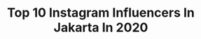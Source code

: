 ---
title: Top 10 Instagram Influencers In Jakarta In 2020
description: >-
  Find top Instagram influencers in Jakarta in 2020. Most popular hashtags: #dirumahaja #deletesoon #throwback #tiktok.
platform: Instagram
profiles:
  - username: "explore_jakarta"
    fullname: >-
      JAKARTA
    location: "Indonesia"
    followers: 139255
    engagement: 237
    commentsToLikes: 0.007236
    id: ck0ueep11l46d0i19fbxue71q
    verified: false
    hashtags: "#dirumah"
  - username: "iamlanglangg"
    fullname: >-
      𝖑𝖆𝖓𝖌𝖑𝖆𝖓𝖌
    location: "Indonesia"
    followers: 7000
    engagement: 2687
    commentsToLikes: 0.083046
    id: ck9wi9mey1bqm0j78f2xb3ilo
    verified: false
    hashtags: "#db045m"
  - username: "ferrypaulus22"
    fullname: >-
      Ferry Paulus
    location: "Indonesia"
    followers: 57520
    engagement: 1988
    commentsToLikes: 0.050492
    id: ck13boot4wfdg0i196lsonvk2
    verified: false
    hashtags: "#believein12, #juaraliga"
  - username: "audreyteguh"
    fullname: >-
      Audrey Teguh
    location: "Indonesia"
    followers: 288577
    engagement: 351
    commentsToLikes: 0.042239
    id: ck6tnkuqla1sr0j71umspi8ua
    verified: true
    hashtags: "#throwback, #dirumahaja, #35mm"
  - username: "efriel_sby"
    fullname: >-
      EFRIEL SYAH  BAYAN , S.Pd.
    location: "Indonesia"
    followers: 49247
    engagement: 769
    commentsToLikes: 0.027985
    id: ck0w6o3bc9hj90i19murzzulf
    verified: false
    hashtags: "#climbing, #deletesoon, #bodytransformation, #booknow"
  - username: "judits29"
    fullname: >-
      Mayang Yudittia
    location: "Indonesia"
    followers: 74245
    engagement: 996
    commentsToLikes: 0.023532
    id: ck5zr1k41vpv20i141xl5li50
    verified: false
    hashtags: "#aruna, #saturdaymood, #stayathome, #throwback"
  - username: "melmusiq"
    fullname: >-
      Melisa Putri
    location: "Indonesia"
    followers: 12287
    engagement: 1383
    commentsToLikes: 0.031382
    id: ck5zvuiet4xnw0i14rwdjm9mr
    verified: false
    hashtags: "#covid19, #passthemic, #passthemicchallenge, #wipeitdown"
  - username: "ekamaulinaf"
    fullname: >-
      Eka Maulina
    location: "Indonesia"
    followers: 5881
    engagement: 871
    commentsToLikes: 0.154009
    id: ckap0uj1rrv0y0i786acahtku
    verified: false
    hashtags: "#mukenashabby, #mukenabunga, #dastermotif, #gayahijabsimple"
  - username: "delmiraprabu"
    fullname: >-
      Delmira Anggita Prabu
    location: "Indonesia"
    followers: 158687
    engagement: 663
    commentsToLikes: 0.031928
    id: ck15qkazd39ev0i19jx9odbyz
    verified: false
    hashtags: "#stayathome, #ragamkecantikan, #canvaied, #dirumahaja"
  - username: "kathycute98"
    fullname: >-
      Katherine Maulidina
    location: "Indonesia"
    followers: 15889
    engagement: 525
    commentsToLikes: 0.407588
    id: ck9whi04wxxyn0j78xsx792ii
    verified: false
    hashtags: "#str2120, #hsglk2105, #lebaran, #dinginlebihkrek"
---